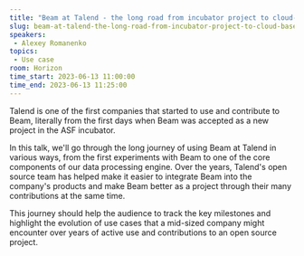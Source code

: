 ```yaml
---
title: "Beam at Talend - the long road from incubator project to cloud-based Pipeline Designer tool."
slug: beam-at-talend-the-long-road-from-incubator-project-to-cloud-based-pipeline-designer-tool
speakers:
 - Alexey Romanenko
topics:
 - Use case
room: Horizon
time_start: 2023-06-13 11:00:00
time_end: 2023-06-13 11:25:00
---
```


Talend is one of the first companies that started to use and contribute to Beam, literally from the first days when Beam was accepted as a new project in the ASF incubator. 
 
 
 
 In this talk, we'll go through the long journey of using Beam at Talend in various ways, from the first experiments with Beam to one of the core components of our data processing engine. Over the years, Talend's open source team has helped make it easier to integrate Beam into the company's products and make Beam better as a project through their many contributions at the same time.
 
 
 
 This journey should help the audience to track the key milestones and highlight the evolution of use cases that a mid-sized company might encounter over years of active use and contributions to an open source project.